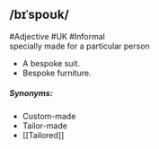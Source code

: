 ## /bɪˈspoʊk/  
#Adjective  #UK #Informal  
specially made for a particular person

- A bespoke suit.
- Bespoke furniture.

##### Synonyms:
- Custom-made
- Tailor-made
- [[Tailored]]